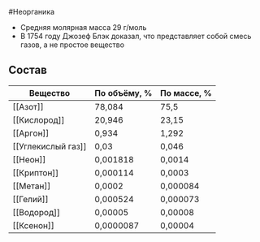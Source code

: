 #Неорганика 
- Средняя молярная масса 29 г/моль
- В 1754 году Джозеф Блэк доказал, что представляет собой смесь газов, а не простое вещество
## Состав
| Вещество           | По объёму, % | По массе, % |
| ------------------ | ------------ | ----------- |
| [[Азот]]           | 78,084       | 75,5        |
| [[Кислород]]       | 20,946       | 23,15       |
| [[Аргон]]          | 0,934        | 1,292       |
| [[Углекислый газ]] | 0,03         | 0,046       |
| [[Неон]]           | 0,001818     | 0,0014      |
| [[Криптон]]        | 0,000114     | 0,0003      |
| [[Метан]]          | 0,0002       | 0,000084    |
| [[Гелий]]          | 0,000524     | 0,000073    |
| [[Водород]]        | 0,00005      | 0,00008     |
| [[Ксенон]]         | 0,0000087    | 0,00004     |

